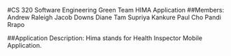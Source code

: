 #CS 320 Software Engineering
Green Team HIMA Application
##Members:
Andrew Raleigh
Jacob Downs
Diane Tam
Supriya Kankure
Paul Cho
Pandi Rrapo

##Application Description:
Hima stands for Health Inspector Mobile Application.
